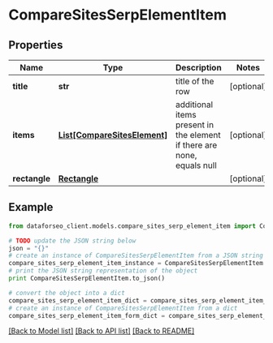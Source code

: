 # CompareSitesSerpElementItem


## Properties

Name | Type | Description | Notes
------------ | ------------- | ------------- | -------------
**title** | **str** | title of the row | [optional] 
**items** | [**List[CompareSitesElement]**](CompareSitesElement.md) | additional items present in the element if there are none, equals null | [optional] 
**rectangle** | [**Rectangle**](Rectangle.md) |  | [optional] 

## Example

```python
from dataforseo_client.models.compare_sites_serp_element_item import CompareSitesSerpElementItem

# TODO update the JSON string below
json = "{}"
# create an instance of CompareSitesSerpElementItem from a JSON string
compare_sites_serp_element_item_instance = CompareSitesSerpElementItem.from_json(json)
# print the JSON string representation of the object
print CompareSitesSerpElementItem.to_json()

# convert the object into a dict
compare_sites_serp_element_item_dict = compare_sites_serp_element_item_instance.to_dict()
# create an instance of CompareSitesSerpElementItem from a dict
compare_sites_serp_element_item_form_dict = compare_sites_serp_element_item.from_dict(compare_sites_serp_element_item_dict)
```
[[Back to Model list]](../README.md#documentation-for-models) [[Back to API list]](../README.md#documentation-for-api-endpoints) [[Back to README]](../README.md)


